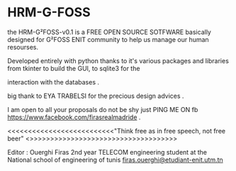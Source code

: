 # HRM-G-FOSS

the HRM-G²FOSS-v0.1 is  a FREE OPEN SOURCE SOTFWARE  basically designed for G²FOSS ENIT community to help us manage our human resourses.

Developed entirely with python thanks to it's various packages and libraries from tkinter to build the GUI, to sqlite3 for the 

interaction with the databases .


big thank to EYA TRABELSI for the precious  design advices .


I am open to all your proposals do not be shy just PING ME ON fb https://www.facebook.com/firasrealmadride .

<<<<<<<<<<<<<<<<<<<<<<<<<<"Think free as in free speech, not free beer" <<Richard Stallman>>>>>>>>>>>>>>>>>>>>>>>>>>>>>>>>>>>>>
  
  
  Editor : Ouerghi Firas 
  2nd year  TELECOM engineering student at the National school of engineering of tunis
  firas.ouerghi@etudiant-enit.utm.tn
  
  
  

